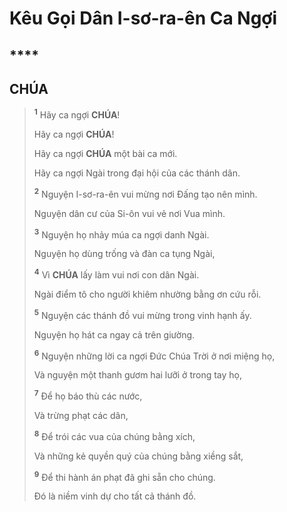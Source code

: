 # Kêu Gọi Dân I-sơ-ra-ên Ca Ngợi

## \*\*\*\*

## CHÚA

> <sup><b>1</b></sup> Hãy ca ngợi **CHÚA**!
>
> Hãy ca ngợi **CHÚA**!
>
> Hãy ca ngợi **CHÚA** một bài ca mới.
>
> Hãy ca ngợi Ngài trong đại hội của các thánh dân.
>
> <sup><b>2</b></sup> Nguyện I-sơ-ra-ên vui mừng nơi Đấng tạo nên mình.
>
> Nguyện dân cư của Si-ôn vui vẻ nơi Vua mình.
>
> <sup><b>3</b></sup> Nguyện họ nhảy múa ca ngợi danh Ngài.
>
> Nguyện họ dùng trống và đàn ca tụng Ngài,
>
> <sup><b>4</b></sup> Vì **CHÚA** lấy làm vui nơi con dân Ngài.
>
> Ngài điểm tô cho người khiêm nhường bằng ơn cứu rỗi.
>
> <sup><b>5</b></sup> Nguyện các thánh đồ vui mừng trong vinh hạnh ấy.
>
> Nguyện họ hát ca ngay cả trên giường.
>
> <sup><b>6</b></sup> Nguyện những lời ca ngợi Đức Chúa Trời ở nơi miệng họ,
>
> Và nguyện một thanh gươm hai lưỡi ở trong tay họ,
>
> <sup><b>7</b></sup> Để họ báo thù các nước,
>
> Và trừng phạt các dân,
>
> <sup><b>8</b></sup> Để trói các vua của chúng bằng xích,
>
> Và những kẻ quyền quý của chúng bằng xiềng sắt,
>
> <sup><b>9</b></sup> Để thi hành án phạt đã ghi sẵn cho chúng.
>
> Đó là niềm vinh dự cho tất cả thánh đồ.
